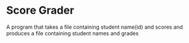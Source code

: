 # Score Grader
A program that takes a file containing student name(id) and scores and produces a file containing student names and grades